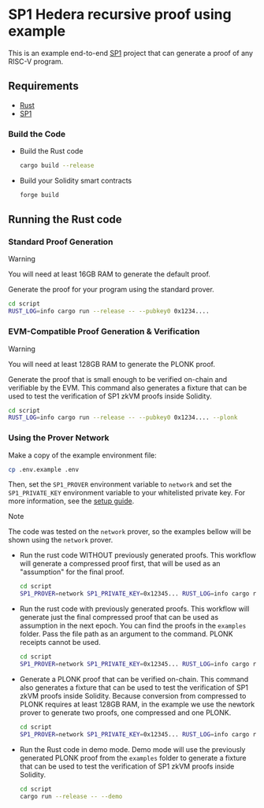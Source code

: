 # SP1 Hedera recursive proof using example

This is an example end-to-end [SP1](https://github.com/succinctlabs/sp1) project
that can generate a proof of any RISC-V program.

## Requirements

- [Rust](https://rustup.rs/)
- [SP1](https://succinctlabs.github.io/sp1/getting-started/install.html)

### Build the Code

- Build the Rust code

  ```sh
  cargo build --release
  ```

- Build your Solidity smart contracts

  ```sh
  forge build
  ```


## Running the Rust code

### Standard Proof Generation

> [!WARNING]
> You will need at least 16GB RAM to generate the default proof.

Generate the proof for your program using the standard prover.

```sh
cd script
RUST_LOG=info cargo run --release -- --pubkey0 0x1234....
```

### EVM-Compatible Proof Generation & Verification

> [!WARNING]
> You will need at least 128GB RAM to generate the PLONK proof.

Generate the proof that is small enough to be verified on-chain and verifiable by the EVM. This command also generates a fixture that can be used to test the verification of SP1 zkVM proofs inside Solidity.

```sh
cd script
RUST_LOG=info cargo run --release -- --pubkey0 0x1234.... --plonk
```

### Using the Prover Network

Make a copy of the example environment file:

```sh
cp .env.example .env
```

Then, set the `SP1_PROVER` environment variable to `network` and set the `SP1_PRIVATE_KEY` environment variable to your whitelisted private key. For more information, see the [setup guide](https://docs.succinct.xyz/prover-network/setup.html).

> [!NOTE]
> The code was tested on the `network` prover, so the examples bellow will be shown using the `network` prover.

- Run the rust code WITHOUT previously generated proofs. This workflow will generate a compressed proof first, that will be used as an "assumption" for the final proof.
  ```sh
  cd script
  SP1_PROVER=network SP1_PRIVATE_KEY=0x12345... RUST_LOG=info cargo run --release -- --pubkey0 0x12345...
  ```

- Run the rust code with previously generated proofs. This workflow will generate just the final compressed proof that can be used as assumption in the next epoch. You can find the proofs in the `examples` folder. Pass the file path as an argument to the command. PLONK receipts cannot be used.
  ```sh
  cd script
  SP1_PROVER=network SP1_PRIVATE_KEY=0x12345... RUST_LOG=info cargo run --release -- --pubkey0 0x12345... --receipts path/to/receipt.json
  ```

- Generate a PLONK proof that can be verified on-chain. This command also generates a fixture that can be used to test the verification of SP1 zkVM proofs inside Solidity. Because conversion from compressed to PLONK requires at least 128GB RAM, in the example we use the newtork prover to generate two proofs, one compressed and one PLONK.

  ```sh
  cd script
  SP1_PROVER=network SP1_PRIVATE_KEY=0x12345... RUST_LOG=info cargo run --release -- --pubkey0 0x12345... --plonk
  ```

- Run the Rust code in demo mode. Demo mode will use the previously generated PLONK proof from the `examples` folder to generate a fixture that can be used to test the verification of SP1 zkVM proofs inside Solidity.
  ```sh
  cd script
  cargo run --release -- --demo
  ```

